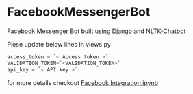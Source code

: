 # FacebookMessengerBot
Facebook Messenger Bot built using Django and NLTK-Chatbot

Plese update below lines in views.py 
```python
access_token = `< Access token >` 
VALIDATION_TOKEN=`<VALIDATION_TOKEN>`
api_key = `< API key >`
```
for more details checkout [Facebook Integration.ipynb](https://github.com/ahmadfaizalbh/Meetup-Resources/blob/master/Facebook%20Integration.ipynb)
